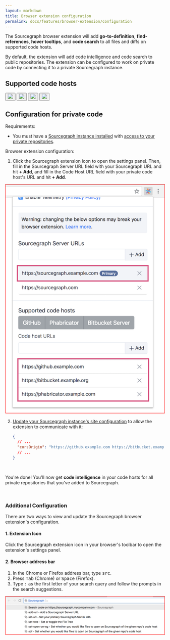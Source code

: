 ```yaml
---
layout: markdown
title: Browser extension configuration
permalink: docs/features/browser-extension/configuration
---
```


The Sourcegraph browser extension will add **go-to-definition**, **find-references**, **hover tooltips**, and **code search** to all files and diffs on supported code hosts.

By default, the extension will add code intelligence and code search to public repositories. The extension can be configured to work on private code by connecting it to a private Sourcegraph instance.

## Supported code hosts

<div id="integrations-btns" class="btn-group">

<button class="btn btn-outline-primary align-items-center">
    <img src="/external-logos/github-logo.svg"/>
</button>

<button class="btn btn-outline-primary align-items-center">
    <img src="/external-logos/github-enterprise-logo.svg"/>
</button>

<button class="btn btn-outline-primary align-items-center">
    <img src="/external-logos/phabricator-logo.svg"/>
</button>

<button class="btn btn-outline-primary align-items-center">
    <img src="/external-logos/bitbucket-server-logo.svg"/>
</button>

</div>

## Configuration for private code

Requirements:

- You must have a [Sourcegraph instance installed](/docs) with [access to your private repositories](/docs/config/repositories).

Browser extension configuration:

1.  Click the Sourcegraph extension icon to open the settings panel. Then, fill in the Sourcegraph Server URL field with your Sourcegraph URL and hit **+ Add**, and fill in the Code Host URL field with your private code host's URL and hit **+ Add**.

<img src="./images/SourcegraphExtensionConfiguration.png" style="border: 1px solid red"/>

2.  [Update your Sourcegraph instance's site configuration](/docs/config/) to allow the extension to communicate with it:

    ```json
    {
      // ...
      "corsOrigin": "https://github.example.com https://bitbucket.example.org https://phabricator.example.com"
      // ...
    }
    ```

<br />

You're done! You'll now get **code intelligence** in your code hosts for all private repositories that you've added to Sourcegraph.

<br />

### Additional Configuration

There are two ways to view and update the Sourcegraph browser extension's configuration.

#### 1. Extension Icon

Click the Sourcegraph extension icon in your browser's toolbar to open the extension's settings panel.

#### 2. Browser address bar

1.  In the Chrome or Firefox address bar, type <kbd>src</kbd>.
2.  Press <kbd>Tab</kbd> (Chrome) or <kbd>Space</kbd> (Firefox).
3.  Type <kbd>:</kbd> as the first letter of your search query and follow the prompts in the search suggestions.

<img src="./images/AddressBarConfiguration.png" style="border: 1px solid red"/>
